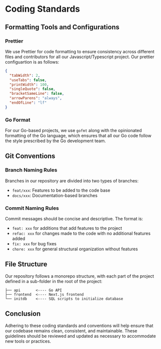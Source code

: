 # Coding Standards

## Formatting Tools and Configurations

### Prettier
We use Prettier for code formatting to ensure consistency across different files and contributors for all our Javascript/Typescript project. Our prettier configuartion is as follows:

```json
{
  "tabWidth": 2,
  "useTabs": false,
  "printWidth": 100,
  "singleQuote": false,
  "bracketSameLine": false,
  "arrowParens": "always",
  "endOfLine": "lf"
}
```

### Go Format
For our Go-based projects, we use `gofmt` along with the opinionated formatting of the Go
language, which ensures that all our Go code follow the style prescribed by the Go development
team.

## Git Conventions

### Branch Naming Rules
Branches in our repository are divided into two types of branches:
- `feat/xxx`: Features to be added to the code base
- `docs/xxx`: Documentation-based branches

### Commit Naming Rules
Commit messages should be concise and descriptive. The format is:
- `feat: xxx` for additions that add features to the project
- `refac: xxx` for changes made to the code with no additional features added
- `fix: xxx` for bug fixes
- `chore: xxx` for general structural organization without features

## File Structure
Our repository follows a monorepo structure, with each part of the project defined
in a sub-folder in the root of the project:

```
├── api       <---- Go API
├── frontend  <---- Next.js frontend
└── initdb    <---- SQL scripts to initialize database
```

## Conclusion
Adhering to these coding standards and conventions will help ensure that our codebase remains clean, consistent, and maintainable. These guidelines should be reviewed and updated as necessary to accommodate new tools or practices.